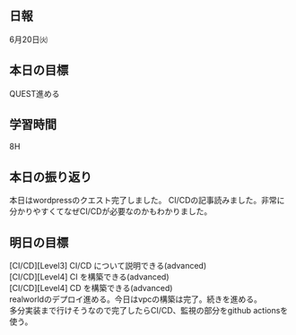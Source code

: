## 日報
6月20日㈫

## 本日の目標
QUEST進める

## 学習時間
8H

## 本日の振り返り
本日はwordpressのクエスト完了しました。
CI/CDの記事読みました。非常に分かりやすくてなぜCI/CDが必要なのかもわかりました。


## 明日の目標
[CI/CD][Level3] CI/CD について説明できる(advanced)<br>
[CI/CD][Level4] CI を構築できる(advanced)<br>
[CI/CD][Level4] CD を構築できる(advanced)<br>
realworldのデプロイ進める。今日はvpcの構築は完了。続きを進める。<br>
多分実装まで行けそうなので完了したらCI/CD、監視の部分をgithub actionsを使う。
